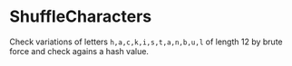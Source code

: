 # ShuffleCharacters

Check variations of letters `h,a,c,k,i,s,t,a,n,b,u,l` of length 12 by brute force and check agains a hash value.
